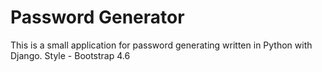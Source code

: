 # Password Generator

This is a small application for password generating written in Python with Django.
Style - Bootstrap 4.6